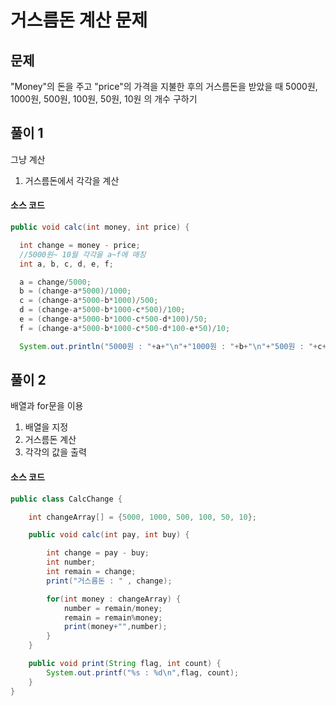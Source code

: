 # 거스름돈 계산 문제

## __문제__
"Money"의 돈을 주고 "price"의 가격을 지불한 후의 거스름돈을 받았을 때
5000원, 1000원, 500원, 100원, 50원, 10원 의 개수 구하기


## __풀이 1__
그냥 계산

1. 거스름돈에서 각각을 계산

#### __소스 코드__
``` java
public void calc(int money, int price) {

  int change = money - price;
  //5000원~ 10월 각각을 a~f에 매칭
  int a, b, c, d, e, f;

  a = change/5000;
  b = (change-a*5000)/1000;
  c = (change-a*5000-b*1000)/500;
  d = (change-a*5000-b*1000-c*500)/100;
  e = (change-a*5000-b*1000-c*500-d*100)/50;
  f = (change-a*5000-b*1000-c*500-d*100-e*50)/10;

  System.out.println("5000원 : "+a+"\n"+"1000원 : "+b+"\n"+"500원 : "+c+"\n"+"100원 : "+d+"\n"+"50원 : "+e+"\n"+"10원 : "+f);
```

## __풀이 2__
배열과 for문을 이용

1. 배열을 지정
2. 거스름돈 계산
3. 각각의 값을 출력

#### __소스 코드__
``` java
public class CalcChange {

	int changeArray[] = {5000, 1000, 500, 100, 50, 10};

	public void calc(int pay, int buy) {

		int change = pay - buy;
		int number;
		int remain = change;
		print("거스름돈 : " , change);

		for(int money : changeArray) {
			number = remain/money;
			remain = remain%money;
			print(money+"",number);
		}
	}

	public void print(String flag, int count) {		
		System.out.printf("%s : %d\n",flag, count);		
	}
}
```
